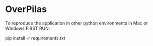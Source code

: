 # OverPilas

To reproduce the application in other python environments in Mac or Windows FIRST RUN:

pip install -r requirements.txt